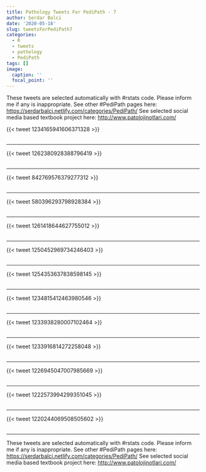 ```yaml
---
title: Pathology Tweets For PediPath - 7
author: Serdar Balci
date: '2020-05-18'
slug: tweetsForPediPath7
categories:
  - R
  - tweets
  - pathology
  - PediPath
tags: []
image:
  caption: ''
  focal_point: ''
---
```



These tweets are selected automatically with #rstats code. Please inform me if any is inappropriate.
See other #PediPath pages here: https://serdarbalci.netlify.com/categories/PediPath/ 
See selected social media based textbook project here: http://www.patolojinotlari.com/

{{< tweet 1234165941606371328 >}}
<br>
<br>
<hr>
{{< tweet 1262380928388796419 >}}
<br>
<br>
<hr>
{{< tweet 842769576379277312 >}}
<br>
<br>
<hr>
{{< tweet 580396293798928384 >}}
<br>
<br>
<hr>
{{< tweet 1261418644627755012 >}}
<br>
<br>
<hr>
{{< tweet 1250452969734246403 >}}
<br>
<br>
<hr>
{{< tweet 1254353637838598145 >}}
<br>
<br>
<hr>
{{< tweet 1234815412463980546 >}}
<br>
<br>
<hr>
{{< tweet 1233938280007102464 >}}
<br>
<br>
<hr>
{{< tweet 1233916814272258048 >}}
<br>
<br>
<hr>
{{< tweet 1226945047007985669 >}}
<br>
<br>
<hr>
{{< tweet 1222573994299351045 >}}
<br>
<br>
<hr>
{{< tweet 1220244069508505602 >}}
<br>
<br>
<hr>


These tweets are selected automatically with #rstats code. Please inform me if any is inappropriate.
See other #PediPath pages here: https://serdarbalci.netlify.com/categories/PediPath/ 
See selected social media based textbook project here: http://www.patolojinotlari.com/
